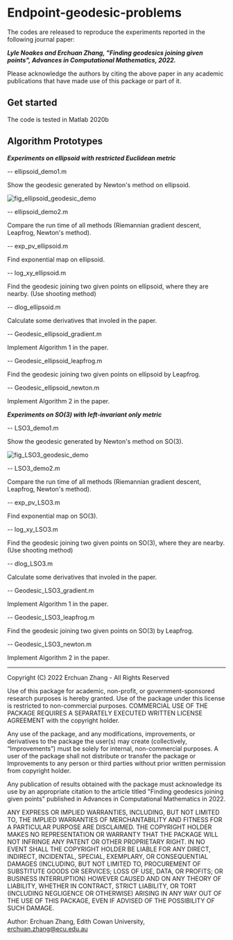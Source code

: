 # Endpoint-geodesic-problems
The codes are released to reproduce the experiments reported in the following journal paper:

***Lyle Noakes and Erchuan Zhang, "Finding geodesics joining given points", Advances in Computational Mathematics, 2022.***

Please acknowledge the authors by citing the above paper in any academic publications that have made use of this package or part of it.

## Get started

The code is tested in Matlab 2020b

## Algorithm Prototypes

***Experiments on ellipsoid with restricted Euclidean metric***

-- ellipsoid_demo1.m

Show the geodesic generated by Newton's method on ellipsoid.

![fig_ellipsoid_geodesic_demo](https://user-images.githubusercontent.com/25770918/156687247-9c06bca3-b7cb-433c-b4ec-b5f2eafb8bb6.png)


-- ellipsoid_demo2.m

Compare the run time of all methods (Riemannian gradient descent, Leapfrog, Newton's method).

-- exp_pv_ellipsoid.m

Find exponential map on ellipsoid.

-- log_xy_ellipsoid.m

Find the geodesic joining two given points on ellipsoid, where they are nearby. (Use shooting method)

-- dlog_ellipsoid.m

Calculate some derivatives that involed in the paper.

-- Geodesic_ellipsoid_gradient.m

Implement Algorithm 1 in the paper.

-- Geodesic_ellipsoid_leapfrog.m

Find the geodesic joining two given points on ellipsoid by Leapfrog.

-- Geodesic_ellipsoid_newton.m

Implement Algorithm 2 in the paper.

***Experiments on SO(3) with left-invariant only metric***

-- LSO3_demo1.m

Show the geodesic generated by Newton's method on SO(3).

![fig_LSO3_geodesic_demo](https://user-images.githubusercontent.com/25770918/156687472-018d181d-6f89-4006-b955-77595872d57f.png)

-- LSO3_demo2.m

Compare the run time of all methods (Riemannian gradient descent, Leapfrog, Newton's method).

-- exp_pv_LSO3.m

Find exponential map on SO(3).

-- log_xy_LSO3.m

Find the geodesic joining two given points on SO(3), where they are nearby. (Use shooting method)

-- dlog_LSO3.m

Calculate some derivatives that involed in the paper.

-- Geodesic_LSO3_gradient.m

Implement Algorithm 1 in the paper.

-- Geodesic_LSO3_leapfrog.m

Find the geodesic joining two given points on SO(3) by Leapfrog.

-- Geodesic_LSO3_newton.m

Implement Algorithm 2 in the paper.

----
Copyright (C) 2022 Erchuan Zhang - All Rights Reserved 

Use of this package for academic, non-profit, or government-sponsored research purposes is hereby granted. Use of the package under this license is restricted to non-commercial purposes. COMMERCIAL USE OF THE PACKAGE REQUIRES A SEPARATELY EXECUTED WRITTEN LICENSE AGREEMENT with the copyright holder.

Any use of the package, and any modifications, improvements, or derivatives to the package the user(s) may create (collectively, “Improvements”) must be solely for internal, non-commercial purposes. A user of the package shall not distribute or transfer the package or Improvements to any person or third parties without prior written permission from copyright holder.

Any publication of results obtained with the package must acknowledge its use by an appropriate citation to the article titled "Finding geodesics joining given points" published in Advances in Computational Mathematics in 2022.

ANY EXPRESS OR IMPLIED WARRANTIES, INCLUDING, BUT NOT LIMITED TO, THE IMPLIED WARRANTIES OF MERCHANTABILITY AND FITNESS FOR A PARTICULAR PURPOSE ARE DISCLAIMED. THE COPYRIGHT HOLDER MAKES NO REPRESENTATION OR WARRANTY THAT THE PACKAGE WILL NOT INFRINGE ANY PATENT OR OTHER PROPRIETARY RIGHT. IN NO EVENT SHALL THE COPYRIGHT HOLDER BE LIABLE FOR ANY DIRECT, INDIRECT, INCIDENTAL, SPECIAL, EXEMPLARY, OR CONSEQUENTIAL DAMAGES (INCLUDING, BUT NOT LIMITED TO, PROCUREMENT OF SUBSTITUTE GOODS OR SERVICES; LOSS OF USE, DATA, OR PROFITS; OR BUSINESS INTERRUPTION) HOWEVER CAUSED AND ON ANY THEORY OF LIABILITY, WHETHER IN CONTRACT, STRICT LIABILITY, OR TORT (INCLUDING NEGLIGENCE OR OTHERWISE) ARISING IN ANY WAY OUT OF THE USE OF THIS PACKAGE, EVEN IF ADVISED OF THE POSSIBILITY OF SUCH DAMAGE.

Author: Erchuan Zhang, Edith Cowan University, erchuan.zhang@ecu.edu.au
